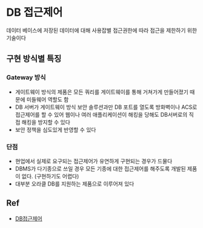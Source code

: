# DB 접근제어
데이터 베이스에 저장된 데이터에 대해 사용잡별 접근권한에 따라 접근을 제한하기 위한 기술이다

## 구현 방식별 특징
### Gateway 방식
- 게이트웨이 방식의 제품은 모든 쿼리를 게이트웨이를 통해 거쳐가게 만들어졌기 때문에 미들웨어 역할도 함
- DB 서버가 게이트웨이 방식 보안 솔루션과만 DB 포트를 열도록 방화벽이나 ACS로 접근제어를 할 수 있어 웹이나 여러 애플리케이션이 해킹을 당해도 DB서버로의 직접 해킹을 방지할 수 있다
- 보안 정책을 심도있게 반영할 수 있다

### 단점
- 현업에서 실제로 요구되는 접근제어가 유연하게 구현되는 경우가 드물다
- DBMS가 다기종으로 쓰일 경우 모든 기종에 대한 접근제어를 해주도록 개발된 제품이 없다. (구현하기도 어렵다)
- 대부분 오라클 DB를 지원하는 제품으로 이루어져 있다

## Ref
- [DB접근제어](https://wiki.wikisecurity.net/wiki:db%EC%A0%91%EA%B7%BC%EC%A0%9C%EC%96%B4)
